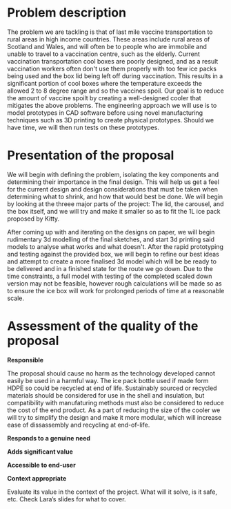 # Problem description

The problem we are tackling is that of last mile vaccine transportation to rural areas in high income countries. These areas include rural areas of Scotland and Wales, and will often be to people who are immobile and unable to travel to a vaccination centre, such as the elderly. Current vaccination transportation cool boxes are poorly designed, and as a result vaccination workers often don't use them properly with too few ice packs being used and the box lid being left off during vaccination. This results in a significant portion of cool boxes where the temperature exceeds the allowed 2 to 8 degree range and so the vaccines spoil. Our goal is to reduce the amount of vaccine spoilt by creating a well-designed cooler that mitigates the above problems. The engineering approach we will use is to model prototypes in CAD software before using novel manufacturing techniques such as 3D printing to create physical prototypes. Should we have time, we will then run tests on these prototypes.

# Presentation of the proposal
We will begin with defining the problem, isolating the key components and determining their importance in the final design. This will help us get a feel for the current design and design considerations that must be taken when determining what to shrink, and how that would best be done. We will begin by looking at the threee major parts of the project: The lid, the carousel, and the box itself, and we will try and make it smaller so as to fit the 1L ice pack proposed by Kitty. 

After coming up with and iterating on the designs on paper, we will begin rudimentary 3d modelling of the final sketches, and start 3d printing said models to analyse what works and what doesn't. After the rapid prototyping and testing against the provided box, we will begin to refine our best ideas and attempt to create a more finalised 3d model which will be be ready to be delivered and in a finished state for the route we go down. Due to the time constraints, a full model with testing of the completed scaled down version may not be feasible, however rough calculations will be made so as to ensure the ice box will work for prolonged periods of time at a reasonable scale.

# Assessment of the quality of the proposal
**Responsible**

The proposal should cause no harm as the technology developed cannot easily be used in a harmful way. The ice pack bottle used if made form HDPE so could be recycled at end of life. Sustainably sourced or recycled materials should be considered for use in the shell and insulation, but compatibility with manufaturing methods must also be considered to reduce the cost of the end product. As a part of reducing the size of the cooler we will try to simplify the design and make it more modular, which will increase ease of dissassembly and recycling at end-of-life.

**Responds to a genuine need**

**Adds significant value**

**Accessible to end-user**

**Context appropriate**

Evaluate its value in the context of the project. What will it solve, is it safe, etc. Check Lara’s slides for what to cover.


